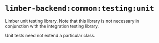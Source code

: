 # `limber-backend:common:testing:unit`

Limber unit testing library.
Note that this library is not necessary in conjunction with the integration testing library.

Unit tests need not extend a particular class.

